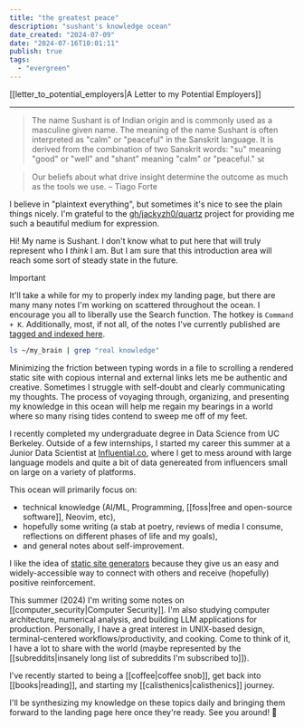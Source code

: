 ```yaml
---
title: "the greatest peace"
description: "sushant's knowledge ocean"
date_created: "2024-07-09"
date: "2024-07-16T10:01:11"
publish: true
tags:
  - "evergreen"
---
```


[[letter_to_potential_employers|A Letter to my Potential Employers]]

---

> The name Sushant is of Indian origin and is commonly used as a masculine given name.
The meaning of the name Sushant is often interpreted as "calm" or "peaceful" in the Sanskrit language. It is derived from the combination of two Sanskrit words: "su" meaning "good" or "well" and "shant" meaning "calm" or "peaceful." 🕉️

> Our beliefs about what drive insight determine the outcome as much as the tools we use. – Tiago Forte

I believe in "plaintext everything", but sometimes it's nice to see the plain things nicely. I'm grateful to the [gh/jackyzh0/quartz](https://github.com/jackyzha0/quartz) project for providing me such a beautiful medium for expression.

Hi! My name is Sushant. I don't know what to put here that will truly represent who I *think* I am. But I am sure that this introduction area will reach some sort of steady state in the future. 
> [!IMPORTANT]
> It'll take a while for my to properly index my landing page, but there are many many notes I'm working on scattered throughout the ocean. I encourage you all to liberally use the Search function. The hotkey is `Command + K`. Additionally, most, if not all, of the notes I've currently published are [tagged and indexed here](https://sushantvema.github.io/tags/).
 

```bash
ls ~/my_brain | grep "real knowledge"
```

Minimizing the friction between typing words in a file to scrolling a rendered static site with copious internal and external links lets me be authentic and creative. Sometimes I struggle with self-doubt and clearly communicating my thoughts. The process of voyaging through, organizing, and presenting my knowledge in this ocean will help me regain my bearings in a world where so many rising tides contend to sweep me off of my feet.

I recently completed my undergraduate degree in Data Science from UC Berkeley. Outside of a few internships, I started my career this summer at a Junior Data Scientist at [Influential.co](https://influential.co/), where I get to mess around with large language models and quite a bit of data genereated from influencers small on large on a variety of platforms. 

This ocean will primarily focus on:
  - technical knowledge (AI/ML, Programming, [[foss|free and open-source software]], Neovim, etc), 
  - hopefully some writing (a stab at poetry, reviews of media I consume, reflections on different phases of life and my goals), 
  - and general notes about self-improvement.

I like the idea of [static site generators](https://en.wikipedia.org/wiki/Static_site_generator)  because they give us an easy and widely-accessible way to connect with others and receive (hopefully) positive reinforcement.

This summer (2024) I'm writing some notes on [[computer_security|Computer Security]]. I'm also studying computer architecture, numerical analysis, and building LLM applications for production. Personally, I have a great interest in UNIX-based design, terminal-centered workflows/productivity, and cooking. Come to think of it, I have a lot to share with the world (maybe represented by the [[subreddits|insanely long list of subreddits I'm subscribed to]]). 

I've recently started to being a [[coffee|coffee snob]], get back into [[books|reading]], and starting my [[calisthenics|calisthenics]] journey.

I'll be synthesizing my knowledge on these topics daily and bringing them forward to the landing page here once they're ready. See you around! 🫡
